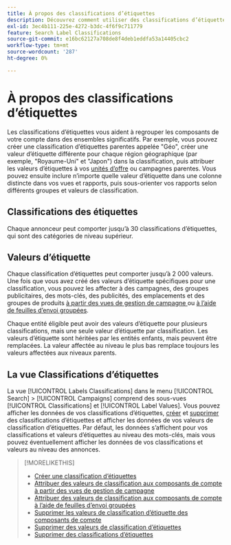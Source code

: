 ```yaml
---
title: À propos des classifications d’étiquettes
description: Découvrez comment utiliser des classifications d’étiquettes pour regrouper vos composants de compte.
exl-id: 3ec4b111-225e-4272-b3dc-4f6f9c711779
feature: Search Label Classifications
source-git-commit: e16bc62127a708de8f4deb1eddfa53a14405cbc2
workflow-type: tm+mt
source-wordcount: '287'
ht-degree: 0%

---
```


# À propos des classifications d’étiquettes

Les classifications d’étiquettes vous aident à regrouper les composants de votre compte dans des ensembles significatifs. Par exemple, vous pouvez créer une classification d’étiquettes parentes appelée &quot;Géo&quot;, créer une valeur d’étiquette différente pour chaque région géographique (par exemple, &quot;Royaume-Uni&quot; et &quot;Japon&quot;) dans la classification, puis attribuer les valeurs d’étiquettes à vos [unités d’offre](/help/search-social-commerce/glossary.md#a-b) ou campagnes parentes. Vous pouvez ensuite inclure n’importe quelle valeur d’étiquette dans une colonne distincte dans vos vues et rapports, puis sous-orienter vos rapports selon différents groupes et valeurs de classification.

## Classifications des étiquettes

Chaque annonceur peut comporter jusqu’à 30 classifications d’étiquettes, qui sont des catégories de niveau supérieur.

## Valeurs d’étiquette

Chaque classification d’étiquettes peut comporter jusqu’à 2 000 valeurs. Une fois que vous avez créé des valeurs d’étiquette spécifiques pour une classification, vous pouvez les affecter à des campagnes, des groupes publicitaires, des mots-clés, des publicités, des emplacements et des groupes de produits [ à partir des vues de gestion de campagne ](classification-values-assign-campaign-management.md) ou [ à l’aide de feuilles d’envoi groupées](classification-values-assign-bulksheets.md).

Chaque entité éligible peut avoir des valeurs d’étiquette pour plusieurs classifications, mais une seule valeur d’étiquette par classification. Les valeurs d’étiquette sont héritées par les entités enfants, mais peuvent être remplacées. La valeur affectée au niveau le plus bas remplace toujours les valeurs affectées aux niveaux parents.

## La vue Classifications d’étiquettes

La vue [!UICONTROL Labels Classifications] dans le menu [!UICONTROL Search] > [!UICONTROL Campaigns] comprend des sous-vues [!UICONTROL Classifications] et [!UICONTROL Label Values]. Vous pouvez afficher les données de vos classifications d’étiquettes, [créer](classification-create.md) et [supprimer](classification-delete.md) des classifications d’étiquettes et afficher les données de vos valeurs de classification d’étiquettes. Par défaut, les données s’affichent pour vos classifications et valeurs d’étiquettes au niveau des mots-clés, mais vous pouvez éventuellement afficher les données de vos classifications et valeurs au niveau des annonces.

>[!MORELIKETHIS]
>
>* [Créer une classification d’étiquettes](classification-create.md)
>* [Attribuer des valeurs de classification aux composants de compte à partir des vues de gestion de campagne](classification-values-assign-campaign-management.md)
>* [Attribuer des valeurs de classification aux composants de compte à l’aide de feuilles d’envoi groupées](classification-values-assign-bulksheets.md)
>* [Supprimer les valeurs de classification d’étiquette des composants de compte](classification-values-remove.md)
>* [ Supprimer des valeurs de classification d’étiquettes](classification-values-delete.md)
>* [Supprimer des classifications d’étiquettes](classification-delete.md)

